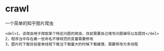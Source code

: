 # crawl
一个简单的知乎图片爬虫

    <del>1，该爬虫用于爬取某个特定问题的爬虫，目前需要自己填写问题编号以及题目</del>
    2，程序当中存在着一些命名不够规范的变量需要修改
    3，图片的下载目前是单线程下载当下载量大的时候下载缓慢，需要修改为多线程